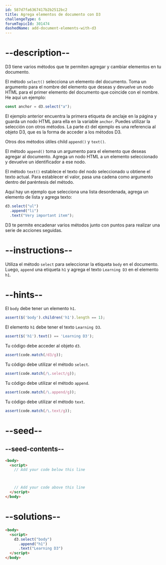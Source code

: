```yaml
---
id: 587d7fa6367417b2b2512bc2
title: Agrega elementos de documento con D3
challengeType: 6
forumTopicId: 301474
dashedName: add-document-elements-with-d3
---
```


# --description--

D3 tiene varios métodos que te permiten agregar y cambiar elementos en tu documento.

El método `select()` selecciona un elemento del documento. Toma un argumento para el nombre del elemento que deseas y devuelve un nodo HTML para el primer elemento del documento que coincide con el nombre. He aquí un ejemplo:

```js
const anchor = d3.select("a");
```

El ejemplo anterior encuentra la primera etiqueta de anclaje en la página y guarda un nodo HTML para ella en la variable `anchor`. Puedes utilizar la selección con otros métodos. La parte `d3` del ejemplo es una referencia al objeto D3, que es la forma de acceder a los métodos D3.

Otros dos métodos útiles child `append()` y `text()`.

El método `append()` toma un argumento para el elemento que deseas agregar al documento. Agrega un nodo HTML a un elemento seleccionado y devuelve un identificador a ese nodo.

El método `text()` establece el texto del nodo seleccionado u obtiene el texto actual. Para establecer el valor, pasa una cadena como argumento dentro del paréntesis del método.

Aquí hay un ejemplo que selecciona una lista desordenada, agrega un elemento de lista y agrega texto:

```js
d3.select("ul")
  .append("li")
  .text("Very important item");
```

D3 te permite encadenar varios métodos junto con puntos para realizar una serie de acciones seguidas.

# --instructions--

Utiliza el método `select` para seleccionar la etiqueta `body` en el documento. Luego, `append` una etiqueta `h1` y agrega el texto `Learning D3` en el elemento `h1`.

# --hints--

El `body` debe tener un elemento `h1`.

```js
assert($('body').children('h1').length == 1);
```

El elemento `h1` debe tener el texto `Learning D3`.

```js
assert($('h1').text() == 'Learning D3');
```

Tu código debe acceder al objeto `d3`.

```js
assert(code.match(/d3/g));
```

Tu código debe utilizar el método `select`.

```js
assert(code.match(/\.select/g));
```

Tu código debe utilizar el método `append`.

```js
assert(code.match(/\.append/g));
```

Tu código debe utilizar el método `text`.

```js
assert(code.match(/\.text/g));
```

# --seed--

## --seed-contents--

```html
<body>
  <script>
    // Add your code below this line



    // Add your code above this line
  </script>
</body>
```

# --solutions--

```html
<body>
  <script>
    d3.select("body")
      .append("h1")
      .text("Learning D3")
  </script>
</body>
```

